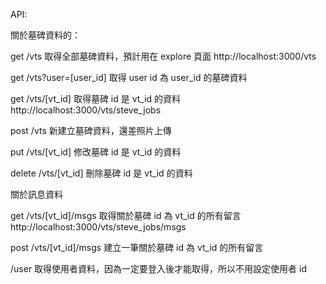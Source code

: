 API:

關於墓碑資料的：

get /vts  取得全部墓碑資料，預計用在 explore 頁面
          http://localhost:3000/vts

get /vts?user=[user_id]  取得 user id 為 user_id 的墓碑資料

get /vts/[vt_id]  取得墓碑 id 是 vt_id 的資料
                  http://localhost:3000/vts/steve_jobs

post /vts  新建立墓碑資料，還差照片上傳

put /vts/[vt_id]  修改墓碑 id 是 vt_id 的資料

delete /vts/[vt_id]  刪除墓碑 id 是 vt_id 的資料

關於訊息資料

get /vts/[vt_id]/msgs  取得關於墓碑 id 為 vt_id 的所有留言
                   http://localhost:3000/vts/steve_jobs/msgs

post /vts/[vt_id]/msgs  建立一筆關於墓碑 id 為 vt_id 的所有留言

/user  取得使用者資料，因為一定要登入後才能取得，所以不用設定使用者 id